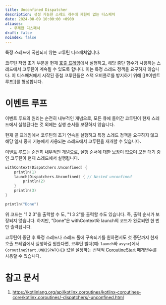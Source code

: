 ```yaml
---
title: Unconfined Dispatcher
description: 생성 가능한 스레드 개수에 제한이 없는 디스패처
date: 2024-08-09 10:00:00 +0900
aliases:
  - 무제한 디스패처
draft: false
noindex: false
---
```


특정 스레드에 국한되지 않는 코루틴 디스패처입니다.

코루틴 작업 초기 부분을 현재 [호출 프레임][stack_frame]에서 실행하고, 해당 중단 함수가 사용하는 스레드에서 코루틴이 계속될 수 있도록 합니다. 
이는 특정 스레드 정책을 요구하지 않습니다. 이 디스패처에서 시작된 중첩 코루틴들은 스택 오버플로를 방지하기 위해 [[#이벤트 루프]]를 형성합니다.

# 이벤트 루프

이벤트 루프의 원리는 순전히 내부적인 개념으로, 모든 큐에 들어간 코루틴이 현재 스레드에서 실행된다는 것 외에는 실행 순서를 보장하지 않습니다.

현재 콜 프레임에서 코루틴의 초기 연속을 실행하고 특정 스레드 정책을 요구하지 않고 해당 일시 중지 기능에서 사용되는 스레드에서 코루틴을 재개할 수 있습니다.

이벤트 루프는 순전히 내부적인 개념으로, 실행 순서에 대한 보장이 없으며 모든 대기 중인 코루틴이 현재 스레드에서 실행됩니다.
```kotlin
withContext(Dispatchers.Unconfined) {
    println(1)
    launch(Dispatchers.Unconfined) { // Nested unconfined
        println(2)
    }
    println(3)
}

println("Done")
```
위 코드는 "1 2 3"을 출력할 수 도, "1 3 2"를 출력할 수도 있습니다. 즉, 출력 순서가 보장되지 않습니다.
하지만, "Done"은 withContext와 launch의 코드가 완료되면 한 번만 출력됩니다.

코루틴이 중단 후 특정 스레드나 스레드 풀에 구속되기를 원하면서도 첫 중단까지 현재 호출 프레임에서 실행하길 원한다면, 
코루틴 빌더(예: `launch`와 `async`)에서 `CoroutineStart.UNDISPATCHED` 값을 설정하는 선택적 [CoroutineStart][coroutine_start] 매개변수를 사용할 수 있습니다.


# 참고 문서

1. https://kotlinlang.org/api/kotlinx.coroutines/kotlinx-coroutines-core/kotlinx.coroutines/-dispatchers/-unconfined.html

[stack_frame]: https://en.wikipedia.org/wiki/Call_stack#Structure
[coroutine_start]: https://kotlinlang.org/api/kotlinx.coroutines/kotlinx-coroutines-core/kotlinx.coroutines/-coroutine-start/